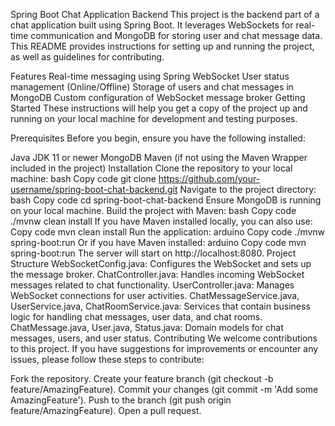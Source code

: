 Spring Boot Chat Application Backend
This project is the backend part of a chat application built using Spring Boot. It leverages WebSockets for real-time communication and MongoDB for storing user and chat message data. This README provides instructions for setting up and running the project, as well as guidelines for contributing.

Features
Real-time messaging using Spring WebSocket
User status management (Online/Offline)
Storage of users and chat messages in MongoDB
Custom configuration of WebSocket message broker
Getting Started
These instructions will help you get a copy of the project up and running on your local machine for development and testing purposes.

Prerequisites
Before you begin, ensure you have the following installed:

Java JDK 11 or newer
MongoDB
Maven (if not using the Maven Wrapper included in the project)
Installation
Clone the repository to your local machine:
bash
Copy code
git clone https://github.com/your-username/spring-boot-chat-backend.git
Navigate to the project directory:
bash
Copy code
cd spring-boot-chat-backend
Ensure MongoDB is running on your local machine.
Build the project with Maven:
bash
Copy code
./mvnw clean install
If you have Maven installed locally, you can also use:
Copy code
mvn clean install
Run the application:
arduino
Copy code
./mvnw spring-boot:run
Or if you have Maven installed:
arduino
Copy code
mvn spring-boot:run
The server will start on http://localhost:8080.
Project Structure
WebSocketConfig.java: Configures the WebSocket and sets up the message broker.
ChatController.java: Handles incoming WebSocket messages related to chat functionality.
UserController.java: Manages WebSocket connections for user activities.
ChatMessageService.java, UserService.java, ChatRoomService.java: Services that contain business logic for handling chat messages, user data, and chat rooms.
ChatMessage.java, User.java, Status.java: Domain models for chat messages, users, and user status.
Contributing
We welcome contributions to this project. If you have suggestions for improvements or encounter any issues, please follow these steps to contribute:

Fork the repository.
Create your feature branch (git checkout -b feature/AmazingFeature).
Commit your changes (git commit -m 'Add some AmazingFeature').
Push to the branch (git push origin feature/AmazingFeature).
Open a pull request.





